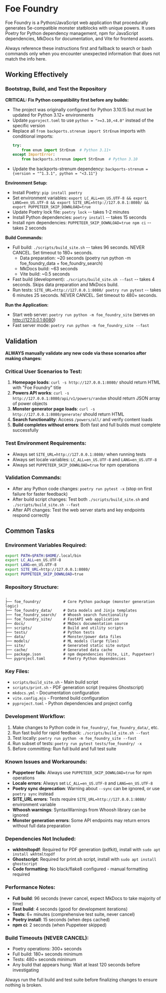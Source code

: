 # Foe Foundry

Foe Foundry is a Python/JavaScript web application that procedurally generates 5e-compatible monster statblocks with unique powers. It uses Poetry for Python dependency management, npm for JavaScript dependencies, MkDocs for documentation, and Vite for frontend assets.

Always reference these instructions first and fallback to search or bash commands only when you encounter unexpected information that does not match the info here.

## Working Effectively

### Bootstrap, Build, and Test the Repository

**CRITICAL: Fix Python compatibility first before any builds:**
- The project was originally configured for Python 3.10.15 but must be updated for Python 3.12+ environments
- Update `pyproject.toml` to use `python = ">=3.10,<4.0"` instead of the specific version
- Replace all `from backports.strenum import StrEnum` imports with conditional imports:
  ```python
  try:
      from enum import StrEnum  # Python 3.11+
  except ImportError:
      from backports.strenum import StrEnum  # Python 3.10
  ```
- Update the backports-strenum dependency: `backports-strenum = {version = "^1.3.1", python = "<3.11"}`

**Environment Setup:**
- Install Poetry: `pip install poetry`
- Set environment variables: `export LC_ALL=en_US.UTF-8 && export LANG=en_US.UTF-8 && export SITE_URL=http://127.0.0.1:8080/ && export PUPPETEER_SKIP_DOWNLOAD=true`
- Update Poetry lock file: `poetry lock` -- takes 1-2 minutes
- Install Python dependencies: `poetry install` -- takes 15 seconds
- Install npm dependencies: `PUPPETEER_SKIP_DOWNLOAD=true npm ci` -- takes 2 seconds

**Build Commands:**
- Full build: `./scripts/build_site.sh` -- takes 96 seconds. NEVER CANCEL. Set timeout to 180+ seconds.
  - Data preparation: ~20 seconds (poetry run python -m foe_foundry_data + foe_foundry_search)
  - MkDocs build: ~63 seconds
  - Vite build: ~0.5 seconds
- Fast build (development): `./scripts/build_site.sh --fast` -- takes 4 seconds. Skips data preparation and MkDocs build.
- Run tests: `SITE_URL=http://127.0.0.1:8080/ poetry run pytest` -- takes 6 minutes 25 seconds. NEVER CANCEL. Set timeout to 480+ seconds.

**Run the Application:**
- Start web server: `poetry run python -m foe_foundry_site` (serves on http://127.0.0.1:8080)
- Fast server mode: `poetry run python -m foe_foundry_site --fast`

## Validation

**ALWAYS manually validate any new code via these scenarios after making changes:**

### Critical User Scenarios to Test:
1. **Homepage loads**: `curl -s http://127.0.0.1:8080/` should return HTML with "Foe Foundry" title
2. **Powers API works**: `curl -s http://127.0.0.1:8080/api/v1/powers/random` should return JSON array of power objects
3. **Monster generator page loads**: `curl -s http://127.0.0.1:8080/generate/` should return HTML
4. **Search functionality**: Access `/powers/all/` and verify content loads
5. **Build completes without errors**: Both fast and full builds must complete successfully

### Test Environment Requirements:
- Always set `SITE_URL=http://127.0.0.1:8080/` when running tests
- Always set locale variables: `LC_ALL=en_US.UTF-8` and `LANG=en_US.UTF-8`
- Always set `PUPPETEER_SKIP_DOWNLOAD=true` for npm operations

### Validation Commands:
- After any Python code changes: `poetry run pytest -x` (stop on first failure for faster feedback)
- After build script changes: Test both `./scripts/build_site.sh` and `./scripts/build_site.sh --fast`
- After API changes: Test the web server starts and key endpoints respond correctly

## Common Tasks

### Environment Variables Required:
```bash
export PATH=$PATH:$HOME/.local/bin
export LC_ALL=en_US.UTF-8  
export LANG=en_US.UTF-8
export SITE_URL=http://127.0.0.1:8080/
export PUPPETEER_SKIP_DOWNLOAD=true
```

### Repository Structure:
```
.
├── foe_foundry/          # Core Python package (monster generation logic)
├── foe_foundry_data/     # Data models and Jinja templates  
├── foe_foundry_search/   # Whoosh search functionality
├── foe_foundry_site/     # FastAPI web application
├── docs/                 # MkDocs documentation source
├── scripts/              # Build and utility scripts
├── tests/                # Python tests
├── data/                 # Monster/power data files
├── models/               # ML models (large files)
├── site/                 # Generated static site output
├── cache/                # Generated data cache
├── package.json          # npm dependencies (Vite, Lit, Puppeteer)
└── pyproject.toml        # Poetry Python dependencies
```

### Key Files:
- `scripts/build_site.sh` - Main build script
- `scripts/print.sh` - PDF generation script (requires Ghostscript)
- `mkdocs.yml` - Documentation configuration
- `vite.config.mjs` - Frontend build configuration
- `pyproject.toml` - Python dependencies and project config

### Development Workflow:
1. Make changes to Python code in `foe_foundry/`, `foe_foundry_data/`, etc.
2. Run fast build for rapid feedback: `./scripts/build_site.sh --fast`
3. Test locally: `poetry run python -m foe_foundry_site --fast`
4. Run subset of tests: `poetry run pytest tests/foe_foundry/ -x`
5. Before committing: Run full build and full test suite

### Known Issues and Workarounds:
- **Puppeteer fails**: Always use `PUPPETEER_SKIP_DOWNLOAD=true` for npm operations
- **Locale errors**: Always set `LC_ALL=en_US.UTF-8` and `LANG=en_US.UTF-8`
- **Poetry sync deprecation**: Warning about `--sync` can be ignored, or use `poetry sync` instead
- **SITE_URL errors**: Tests require `SITE_URL=http://127.0.0.1:8080/` environment variable
- **Whoosh warnings**: SyntaxWarnings from Whoosh library can be ignored
- **Monster generation errors**: Some API endpoints may return errors without full data preparation

### Dependencies Not Included:
- **wkhtmltopdf**: Required for PDF generation (pdfkit), install with `sudo apt install wkhtmltopdf`
- **Ghostscript**: Required for print.sh script, install with `sudo apt install ghostscript`
- **Code formatting**: No black/flake8 configured - manual formatting required

### Performance Notes:
- **Full build**: 96 seconds (never cancel, expect MkDocs to take majority of time)
- **Fast build**: 4 seconds (good for development iterations)
- **Tests**: 6+ minutes (comprehensive test suite, never cancel)
- **Poetry install**: 15 seconds (when deps cached)
- **npm ci**: 2 seconds (when Puppeteer skipped)

### Build Timeouts (NEVER CANCEL):
- Poetry operations: 300+ seconds
- Full build: 180+ seconds minimum 
- Tests: 480+ seconds minimum
- Any build that appears hung: Wait at least 120 seconds before investigating

Always run the full build and test suite before finalizing changes to ensure nothing is broken.